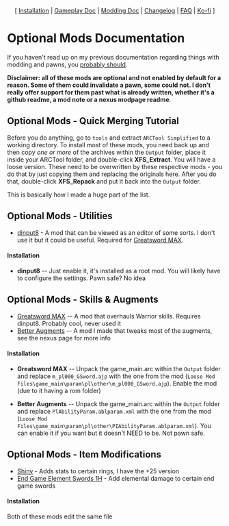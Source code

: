 <p align="center">
  [ <a href="">Installation</a> |
  <a href="https://github.com/Oghma-Infinium/Ascalon/blob/main/Documentation/Gameplay%20Documentation.md">Gameplay Doc</a> |
  <a href="https://github.com/Oghma-Infinium/Ascalon/blob/main/Documentation/Modding%20Documentation.md">Modding Doc</a> |
  <a href="https://github.com/Oghma-Infinium/Ascalon/blob/main/CHANGELOG.md">Changelog</a> |
  <a href="https://github.com/Oghma-Infinium/Ascalon/blob/main/Documentation/FAQ.md">FAQ</a> |
  <a href="https://ko-fi.com/maelstrom_">Ko-fi</a> ]
</p>

# Optional Mods Documentation

If you haven't read up on my previous documentation regarding things with modding and pawns, you [probably should](https://github.com/Oghma-Infinium/Malignance/blob/main/Documentation/MODDING%20AND%20PAWNS.md).

**Disclaimer: all of these mods are optional and not enabled by default for a reason. Some of them could invalidate a pawn, some could not. I don't really offer support for them past what is already written, whether it's a github readme, a mod note or a nexus modpage readme**.

## Optional Mods - Quick Merging Tutorial

Before you do anything, go to `tools` and extract `ARCTool Simplified` to a working directory. To install most of these mods, you need back up and then copy *one or more* of the archives within the `Output` folder, place it inside your ARCTool folder, and double-click **XFS_Extract**. You will have a loose version. These need to be overwritten by these respective mods - you do that by just copying them and replacing the originals here. After you do that, double-click **XFS_Repack** and put it back into the `Output` folder.

This is basically how I made a huge part of the list. 

## Optional Mods - Utilities

- [dinput8](https://www.nexusmods.com/dragonsdogma/mods/96) - A mod that can be viewed as an editor of some sorts. I don't use it but it could be useful. Required for [Greatsword MAX](https://www.nexusmods.com/dragonsdogma/mods/474).

#### Installation
- **dinput8** -- Just enable it, it's installed as a root mod. You will likely have to configure the settings. Pawn safe? No idea

## Optional Mods - Skills & Augments

- [Greatsword MAX](https://www.nexusmods.com/dragonsdogma/mods/474) -- A mod that overhauls Warrior skills. Requires dinput8. Probably cool, never used it
- [Better Augments](https://www.nexusmods.com/dragonsdogma/mods/1010) -- A mod I made that tweaks most of the augments, see the nexus page for more info

#### Installation

- **Greatsword MAX** -- Unpack the game_main.arc within the `Output` folder and replace `m_pl000_GSword.ajp` with the one from the mod (`Loose Mod Files\game_main\param\pl\other\m_pl000_GSword.ajp`). Enable the mod (due to it having a rom folder)

- **Better Augments** -- Unpack the game_main.arc within the `Output` folder and replace `PlAbilityParam.ablparam.xml` with the one from the mod (`Loose Mod Files\game_main\param\pl\other\PIAbilityParam.ablparam.xml`). You can enable it if you want but it doesn't NEED to be. Not pawn safe.

## Optional Mods - Item Modifications

- [Shiny](https://www.nexusmods.com/dragonsdogma/mods/665?tab=description) - Adds stats to certain rings, I have the +25 version
- [End Game Element Swords 1H](https://www.nexusmods.com/dragonsdogma/mods/857) - Add elemental damage to certain end game swords

#### Installation

Both of these mods edit the same file
